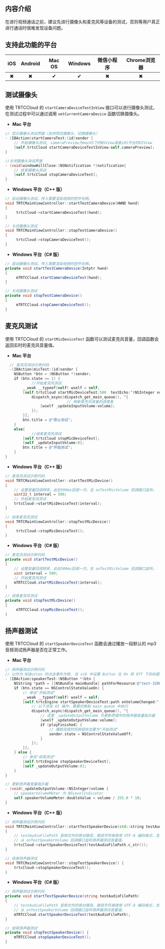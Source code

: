 ## 内容介绍

在进行视频通话之前，建议先进行摄像头和麦克风等设备的测试，否则等用户真正进行通话时很难发现设备问题。



## 支持此功能的平台

| iOS | Android | Mac OS | Windows | 微信小程序 | Chrome浏览器|
|:-------:|:-------:|:-------:|:-------:|:-------:|:-------:|
|     ✖  |    ✖    |    ✔   |    ✔    |    ✖    |   ✖    |

## 测试摄像头

使用 TRTCCloud 的 `startCameraDeviceTestInView` 接口可以进行摄像头测试，在测试过程中可以通过调用 `setCurrentCameraDevice` 函数切换摄像头。

- **Mac 平台**

``` Objective-C
// 显示摄像头测试界面（支持预览摄像头，切换摄像头）
- (IBAction)startCameraTest:(id)sender {
    // 开始摄像头测试, cameraPreview为macOS下的NSView或者iOS平台的UIView
    [self.trtcCloud startCameraDeviceTestInView:self.cameraPreview];
}

//关闭摄像头测试界面
- (void)windowWillClose:(NSNotification *)notification{
    // 结束摄像头测试
    [self.trtcCloud stopCameraDeviceTest];
}
```

- **Windows 平台（C++ 版）**

``` C++
// 启动摄像头测试。传入需要渲染视频的控件句柄。
void TRTCMainViewController::startTestCameraDevice(HWND hwnd) 
{
     trtcCloud->startCameraDeviceTest(hwnd);
}

// 关闭摄像头测试
void TRTCMainViewController::stopTestCameraDevice() 
{
     trtcCloud->stopCameraDeviceTest();
}
```

* **Windows 平台（C# 版）**

```c#
// 启动摄像头测试。传入需要渲染视频的控件句柄。
private void startTestCameraDevice(Intptr hwnd) 
{
     mTRTCCloud.startCameraDeviceTest(hwnd);
}

// 关闭摄像头测试
private void stopTestCameraDevice() 
{
     mTRTCCloud.stopCameraDeviceTest();
}
```

## 麦克风测试

使用 TRTCCloud 的 `startMicDeviceTest` 函数可以测试麦克风音量，回调函数会返回实时的麦克风音量值。

- **Mac 平台**

``` Objective-C
  // 麦克风测试示例代码
  -(IBAction)micTest:(id)sender {
    NSButton *btn = (NSButton *)sender;
    if (btn.state == 1) {
		    //开始麦克风测试
        __weak __typeof(self) wself = self;
        [self.trtcCloud startMicDeviceTest:500  testEcho:^(NSInteger volume) {
            dispatch_async(dispatch_get_main_queue(), ^{
						    // 刷新麦克风音量的进度条
                [wself _updateInputVolume:volume];
            });
        }];
        btn.title = @"停止测试";
    }
    else{
		    //结束麦克风测试
        [self.trtcCloud stopMicDeviceTest];
        [self _updateInputVolume:0];
        btn.title = @"开始测试";
    }
}
```

- **Windows 平台（C++ 版）**

``` C++
// 麦克风测试示例代码
void TRTCMainViewController::startTestMicDevice() 
{
	// 设置音量回调频率，此处500ms回调一次，在 onTestMicVolume 回调接口监听。
	uint32_t interval = 500; 
	// 开始麦克风测试
	trtcCloud->startMicDeviceTest(interval);
}

// 结束麦克风测试
void TRTCMainViewController::stopTestMicDevice() 
{
     trtcCloud->stopMicDeviceTest();
}
```

* **Windows 平台（C# 版）**

```c#
// 麦克风测试示例代码
private void startTestMicDevice() 
{
	// 设置音量回调频率，此处500ms回调一次，在 onTestMicVolume 回调接口监听。
	uint interval = 500; 
	// 开始麦克风测试
	mTRTCCloud.startMicDeviceTest(interval);
}

// 结束麦克风测试
private void stopTestMicDevice() 
{
     mTRTCCloud.stopMicDeviceTest();
}
```

## 扬声器测试

使用 TRTCCloud 的 `startSpeakerDeviceTest` 函数会通过播放一段默认的 mp3 音频测试扬声器是否在正常工作。

- **Mac 平台**

``` Objective-C
// 扬声器测试示例代码
// 以作为 NSButton 的点击事件为例, 在 xib 中设置 Button 在 On 和 Off 下的标题分别为"结束测试"和"开始测试"
- (IBAction)speakerTest:(NSButton *)btn {
    NSString *path = [[NSBundle mainBundle] pathForResource:@"test-32000-mono" ofType:@"mp3"];
    if (btn.state == NSControlStateValueOn) {
        // 单击"开始测试"
        __weak __typeof(self) wself = self;
        [self.trtcEngine startSpeakerDeviceTest:path onVolumeChanged:^(NSInteger volume, BOOL playFinished) {
            // 以下涉及 UI 操作，需要切换到 main queue 中执行
            dispatch_async(dispatch_get_main_queue(), ^{
                // 这里 _updateOutputVolume 为更新界面中的扬声器音量指示器
                [wself _updateOutputVolume:volume];
                if (playFinished) {
                    // 播放完成时将按钮状态置为"开始测试"
                    sender.state = NSControlStateValueOff;
                }
            });
        }];
    } else {
        // 单击"结束测试"
        [self.trtcEngine stopSpeakerDeviceTest];
        [self _updateOutputVolume:0];
    }
}

// 更新扬声器音量指示器
- (void)_updateOutputVolume:(NSInteger)volume {
    // speakerVolumeMeter 为 NSLevelIndicator
    self.speakerVolumeMeter.doubleValue = volume / 255.0 * 10;
}

```

- **Windows 平台（C++ 版）**

``` C++
// 扬声器测试示例代码
void TRTCMainViewController::startTestSpeakerDevice(std::string testAudioFilePath) 
{
	// testAudioFilePath 音频文件的绝对路径，路径字符串使用 UTF-8 编码格式，支持文件格式: wav、mp3。
	// 从 onTestSpeakerVolume 回调接口监听扬声器测试音量值。
	trtcCloud->startSpeakerDeviceTest(testAudioFilePath.c_str());
}

// 结束扬声器测试
void TRTCMainViewController::stopTestSpeakerDevice() {
	trtcCloud->stopSpeakerDeviceTest();
}
```

* **Windows 平台（C# 版）**

```c#
// 扬声器测试示例代码
private void startTestSpeakerDevice(string testAudioFilePath) 
{
	// testAudioFilePath 音频文件的绝对路径，路径字符串使用 UTF-8 编码格式，支持文件格式: wav、mp3。
	// 从 onTestSpeakerVolume 回调接口监听扬声器测试音量值。
	mTRTCCloud.startSpeakerDeviceTest(testAudioFilePath);
}

// 结束扬声器测试
private void stopTestSpeakerDevice() {
	mTRTCCloud.stopSpeakerDeviceTest();
}
```
